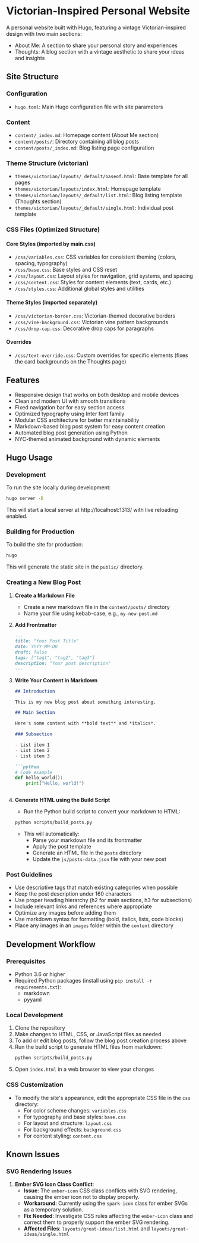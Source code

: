 # Victorian-Inspired Personal Website

A personal website built with Hugo, featuring a vintage Victorian-inspired design with two main sections:
- About Me: A section to share your personal story and experiences
- Thoughts: A blog section with a vintage aesthetic to share your ideas and insights

## Site Structure

### Configuration
- `hugo.toml`: Main Hugo configuration file with site parameters

### Content
- `content/_index.md`: Homepage content (About Me section)
- `content/posts/`: Directory containing all blog posts
- `content/posts/_index.md`: Blog listing page configuration

### Theme Structure (victorian)
- `themes/victorian/layouts/_default/baseof.html`: Base template for all pages
- `themes/victorian/layouts/index.html`: Homepage template
- `themes/victorian/layouts/_default/list.html`: Blog listing template (Thoughts section)
- `themes/victorian/layouts/_default/single.html`: Individual post template

### CSS Files (Optimized Structure)

#### Core Styles (imported by main.css)
- `/css/variables.css`: CSS variables for consistent theming (colors, spacing, typography)
- `/css/base.css`: Base styles and CSS reset
- `/css/layout.css`: Layout styles for navigation, grid systems, and spacing
- `/css/content.css`: Styles for content elements (text, cards, etc.)
- `/css/styles.css`: Additional global styles and utilities

#### Theme Styles (imported separately)
- `/css/victorian-border.css`: Victorian-themed decorative borders
- `/css/vine-background.css`: Victorian vine pattern backgrounds
- `/css/drop-cap.css`: Decorative drop caps for paragraphs

#### Overrides
- `/css/text-override.css`: Custom overrides for specific elements (fixes the card backgrounds on the Thoughts page)

## Features
- Responsive design that works on both desktop and mobile devices
- Clean and modern UI with smooth transitions
- Fixed navigation bar for easy section access
- Optimized typography using Inter font family
- Modular CSS architecture for better maintainability
- Markdown-based blog post system for easy content creation
- Automated blog post generation using Python
- NYC-themed animated background with dynamic elements

## Hugo Usage

### Development

To run the site locally during development:

```bash
hugo server -D
```

This will start a local server at http://localhost:1313/ with live reloading enabled.

### Building for Production

To build the site for production:

```bash
hugo
```

This will generate the static site in the `public/` directory.

### Creating a New Blog Post

1. **Create a Markdown File**
   - Create a new markdown file in the `content/posts/` directory
   - Name your file using kebab-case, e.g., `my-new-post.md`

2. **Add Frontmatter**
   ```markdown
   ---
   title: "Your Post Title"
   date: YYYY-MM-DD
   draft: false
   tags: ["tag1", "tag2", "tag3"]
   description: "Your post description"
   ---
   ```

3. **Write Your Content in Markdown**
   ```markdown
   ## Introduction
   
   This is my new blog post about something interesting.
   
   ## Main Section
   
   Here's some content with **bold text** and *italics*.
   
   ### Subsection
   
   - List item 1
   - List item 2
   - List item 3
   
   ```python
   # Code example
   def hello_world():
       print("Hello, world!")
   ```
   ```

4. **Generate HTML using the Build Script**
   - Run the Python build script to convert your markdown to HTML:
   ```bash
   python scripts/build_posts.py
   ```
   - This will automatically:
     - Parse your markdown file and its frontmatter
     - Apply the post template
     - Generate an HTML file in the `posts` directory
     - Update the `js/posts-data.json` file with your new post

### Post Guidelines
- Use descriptive tags that match existing categories when possible
- Keep the post description under 160 characters
- Use proper heading hierarchy (h2 for main sections, h3 for subsections)
- Include relevant links and references where appropriate
- Optimize any images before adding them
- Use markdown syntax for formatting (bold, italics, lists, code blocks)
- Place any images in an `images` folder within the `content` directory

## Development Workflow

### Prerequisites
- Python 3.6 or higher
- Required Python packages (install using `pip install -r requirements.txt`):
  - markdown
  - pyyaml

### Local Development
1. Clone the repository
2. Make changes to HTML, CSS, or JavaScript files as needed
3. To add or edit blog posts, follow the blog post creation process above
4. Run the build script to generate HTML files from markdown:
   ```bash
   python scripts/build_posts.py
   ```
5. Open `index.html` in a web browser to view your changes

### CSS Customization
- To modify the site's appearance, edit the appropriate CSS file in the `css` directory:
  - For color scheme changes: `variables.css`
  - For typography and base styles: `base.css`
  - For layout and structure: `layout.css`
  - For background effects: `background.css`
  - For content styling: `content.css`

## Known Issues

### SVG Rendering Issues

1. **Ember SVG Icon Class Conflict**: 
   - **Issue**: The `ember-icon` CSS class conflicts with SVG rendering, causing the ember icon not to display properly.
   - **Workaround**: Currently using the `spark-icon` class for ember SVGs as a temporary solution.
   - **Fix Needed**: Investigate CSS rules affecting the `ember-icon` class and correct them to properly support the ember SVG rendering.
   - **Affected Files**: `layouts/great-ideas/list.html` and `layouts/great-ideas/single.html`
